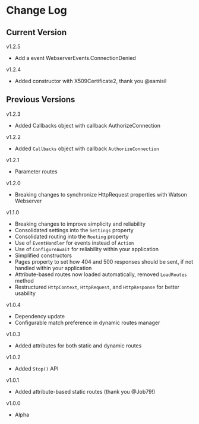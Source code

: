 # Change Log

## Current Version

v1.2.5

- Add a event WebserverEvents.ConnectionDenied

v1.2.4

- Added constructor with X509Certificate2, thank you @samisil

## Previous Versions

v1.2.3

- Added Callbacks object with callback AuthorizeConnection

v1.2.2

- Added ```Callbacks``` object with callback ```AuthorizeConnection```

v1.2.1

- Parameter routes

v1.2.0

- Breaking changes to synchronize HttpRequest properties with Watson Webserver

v1.1.0

- Breaking changes to improve simplicity and reliability
- Consolidated settings into the ```Settings``` property
- Consolidated routing into the ```Routing``` property
- Use of ```EventHandler``` for events instead of ```Action```
- Use of ```ConfigureAwait``` for reliability within your application
- Simplified constructors
- Pages property to set how 404 and 500 responses should be sent, if not handled within your application
- Attribute-based routes now loaded automatically, removed ```LoadRoutes``` method
- Restructured ```HttpContext```, ```HttpRequest```, and ```HttpResponse``` for better usability

v1.0.4

- Dependency update
- Configurable match preference in dynamic routes manager

v1.0.3

- Added attributes for both static and dynamic routes

v1.0.2

- Added ```Stop()``` API

v1.0.1

- Added attribute-based static routes (thank you @Job79!)

v1.0.0

- Alpha 
